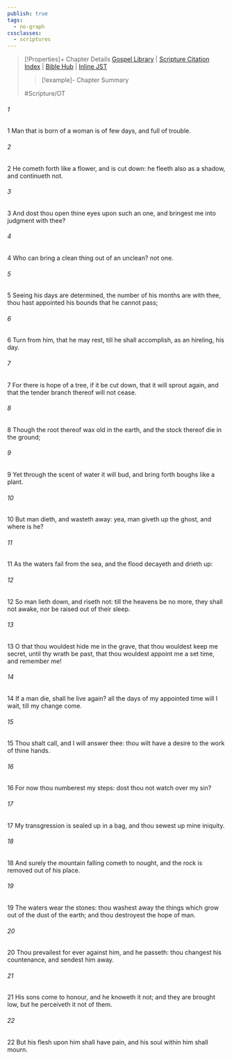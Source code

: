 ```yaml
---
publish: true
tags:
  - no-graph
cssclasses:
  - scriptures
---
```

>[!Properties]+ Chapter Details
>[Gospel Library](https://churchofjesuschrist.org/study/scriptures/ot/job/14?lang=eng)    |    [Scripture Citation Index](https://scriptures.byu.edu/#0760e::c0760e)    |    [Bible Hub](https://biblehub.com/job/14.htm)    |    [Inline JST](https://scripturetoolbox.com/html/ic/Job/14.html)
>>[!example]- Chapter Summary
>> 
> 
>
>#Scripture/OT
###### 1
1 Man that is born of a woman is of few days, and full of trouble.
###### 2
2 He cometh forth like a flower, and is cut down: he fleeth also as a shadow, and continueth not.
###### 3
3 And dost thou open thine eyes upon such an one, and bringest me into judgment with thee?
###### 4
4 Who can bring a clean thing out of an unclean? not one.
###### 5
5 Seeing his days are determined, the number of his months are with thee, thou hast appointed his bounds that he cannot pass;
###### 6
6 Turn from him, that he may rest, till he shall accomplish, as an hireling, his day.
###### 7
7 For there is hope of a tree, if it be cut down, that it will sprout again, and that the tender branch thereof will not cease.
###### 8
8 Though the root thereof wax old in the earth, and the stock thereof die in the ground;
###### 9
9 Yet through the scent of water it will bud, and bring forth boughs like a plant.
###### 10
10 But man dieth, and wasteth away: yea, man giveth up the ghost, and where is he?
###### 11
11 As the waters fail from the sea, and the flood decayeth and drieth up:
###### 12
12 So man lieth down, and riseth not: till the heavens be no more, they shall not awake, nor be raised out of their sleep.
###### 13
13 O that thou wouldest hide me in the grave, that thou wouldest keep me secret, until thy wrath be past, that thou wouldest appoint me a set time, and remember me!
###### 14
14 If a man die, shall he live again? all the days of my appointed time will I wait, till my change come.
###### 15
15 Thou shalt call, and I will answer thee: thou wilt have a desire to the work of thine hands.
###### 16
16 For now thou numberest my steps: dost thou not watch over my sin?
###### 17
17 My transgression is sealed up in a bag, and thou sewest up mine iniquity.
###### 18
18 And surely the mountain falling cometh to nought, and the rock is removed out of his place.
###### 19
19 The waters wear the stones: thou washest away the things which grow out of the dust of the earth; and thou destroyest the hope of man.
###### 20
20 Thou prevailest for ever against him, and he passeth: thou changest his countenance, and sendest him away.
###### 21
21 His sons come to honour, and he knoweth it not; and they are brought low, but he perceiveth it not of them.
###### 22
22 But his flesh upon him shall have pain, and his soul within him shall mourn.
